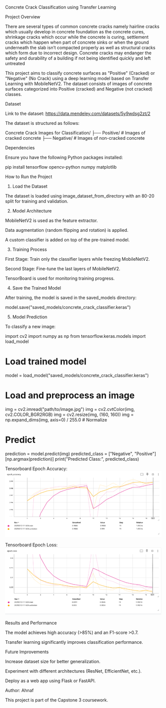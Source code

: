 


Concrete Crack Classification using Transfer Learning

Project Overview

There are several types of common concrete cracks namely hairline cracks which
usually develop in concrete foundation as the concrete cures, shrinkage cracks which
occur while the concrete is curing, settlement cracks which happen when part of
concrete sinks or when the ground underneath the slab isn’t compacted properly as
well as structural cracks which form due to incorrect design.
Concrete cracks may endanger the safety and durability of a building if not being
identified quickly and left untreated

This project aims to classify concrete surfaces as "Positive" (Cracked) or "Negative" (No Crack) using a deep learning model based on Transfer Learning with MobileNetV2. The dataset consists of images of concrete surfaces categorized into Positive (cracked) and Negative (not cracked) classes.

Dataset

Link to the dataset:
https://data.mendeley.com/datasets/5y9wdsg2zt/2

The dataset is structured as follows:

Concrete Crack Images for Classification/
├── Positive/  # Images of cracked concrete
├── Negative/  # Images of non-cracked concrete

Dependencies

Ensure you have the following Python packages installed:

pip install tensorflow opencv-python numpy matplotlib

How to Run the Project

1. Load the Dataset

The dataset is loaded using image_dataset_from_directory with an 80-20 split for training and validation.

2. Model Architecture

MobileNetV2 is used as the feature extractor.

Data augmentation (random flipping and rotation) is applied.

A custom classifier is added on top of the pre-trained model.

3. Training Process

First Stage: Train only the classifier layers while freezing MobileNetV2.

Second Stage: Fine-tune the last layers of MobileNetV2.

TensorBoard is used for monitoring training progress.

4. Save the Trained Model

After training, the model is saved in the saved_models directory:

model.save("saved_models/concrete_crack_classifier.keras")

5. Model Prediction

To classify a new image:

import cv2
import numpy as np
from tensorflow.keras.models import load_model

# Load trained model
model = load_model("saved_models/concrete_crack_classifier.keras")

# Load and preprocess an image
img = cv2.imread("path/to/image.jpg")
img = cv2.cvtColor(img, cv2.COLOR_BGR2RGB)
img = cv2.resize(img, (160, 160))
img = np.expand_dims(img, axis=0) / 255.0  # Normalize

# Predict
prediction = model.predict(img)
predicted_class = ["Negative", "Positive"][np.argmax(prediction)]
print("Predicted Class:", predicted_class)

Tensorboard Epoch Accuracy:
![alt text](<Epoch Accuracy.png>)



Tensorboard Epoch Loss:
![alt text](<Epoch Loss.png>)


Results and Performance

The model achieves high accuracy (>85%) and an F1-score >0.7.

Transfer learning significantly improves classification performance.

Future Improvements

Increase dataset size for better generalization.

Experiment with different architectures (ResNet, EfficientNet, etc.).

Deploy as a web app using Flask or FastAPI.

Author: Ahnaf

This project is part of the Capstone 3 coursework.

